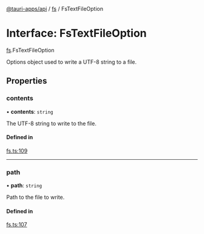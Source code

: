 [@tauri-apps/api](../index.md) / [fs](../modules/fs.md) / FsTextFileOption

# Interface: FsTextFileOption

[fs](../modules/fs.md).FsTextFileOption

Options object used to write a UTF-8 string to a file.

## Properties

### contents

• **contents**: `string`

The UTF-8 string to write to the file.

#### Defined in

[fs.ts:109](https://github.com/tauri-apps/tauri/blob/8f5dba0/tooling/api/src/fs.ts#L109)

___

### path

• **path**: `string`

Path to the file to write.

#### Defined in

[fs.ts:107](https://github.com/tauri-apps/tauri/blob/8f5dba0/tooling/api/src/fs.ts#L107)
